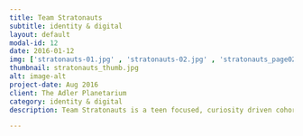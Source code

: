 ```yaml
---
title: Team Stratonauts
subtitle: identity & digital
layout: default
modal-id: 12
date: 2016-01-12
img: ['stratonauts-01.jpg' , 'stratonauts-02.jpg' , 'stratonauts_page02.jpg' , 'stratonauts_page01.jpg' , 'stratonauts-12.jpg' , 'stratonauts-process.JPG'  ]
thumbnail: stratonauts_thumb.jpg
alt: image-alt
project-date: Aug 2016
client: The Adler Planetarium
category: identity & digital
description: Team Stratonauts is a teen focused, curiosity driven cohort of high school aged space pioneers that is part of the Far Horizons Program. The identity is simple, illustrative, and reminds people of the classic hay-day of space travel—sputnik, the moon landing, the space station. It feels fast, it feels impactful. It’s stratospheric curves and lines are visually intuitive, and reference years of science fiction and reality.

---
```

